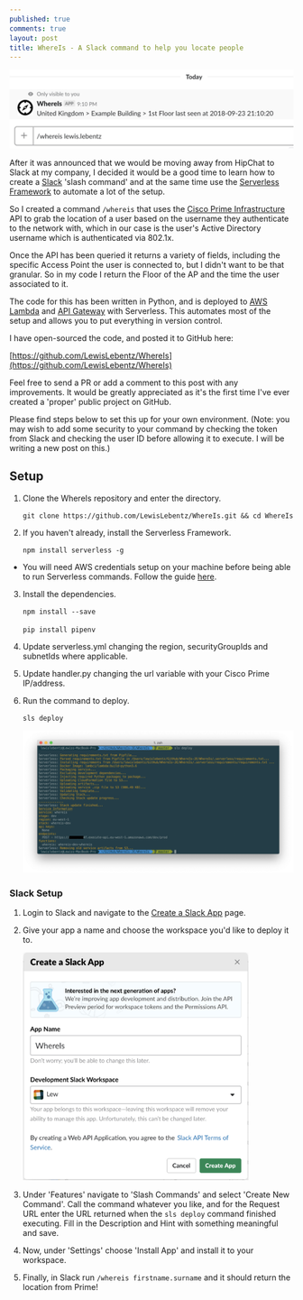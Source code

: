 ```yaml
---
published: true
comments: true
layout: post
title: WhereIs - A Slack command to help you locate people
---
```


<p align="center">
  <img src="https://raw.githubusercontent.com/LewisLebentz/lewislebentz.github.io/master/images/Screenshot%202018-09-23%20at%2021.12.42.png" alt="WhereIs - Slack Command"/> 
</p>

After it was announced that we would be moving away from HipChat to Slack at my company, I decided it would be a good time to learn how to create a [Slack](https://slack.com) 'slash command' and at the same time use the [Serverless Framework](https://serverless.com) to automate a lot of the setup.

So I created a command `/whereis` that uses the [Cisco Prime Infrastructure](https://www.cisco.com/c/en/us/products/cloud-systems-management/prime-infrastructure/index.html) API to grab the location of a user based on the username they authenticate to the network with, which in our case is the user's Active Directory username which is authenticated via 802.1x.

Once the API has been queried it returns a variety of fields, including the specific Access Point the user is connected to, but I didn't want to be that granular. So in my code I return the Floor of the AP and the time the user associated to it.

The code for this has been written in Python, and is deployed to [AWS Lambda](https://aws.amazon.com/lambda) and [API Gateway](https://aws.amazon.com/api-gateway) with Serverless. This automates most of the setup and allows you to put everything in version control.

I have open-sourced the code, and posted it to GitHub here:

[https://github.com/LewisLebentz/WhereIs](https://github.com/LewisLebentz/WhereIs)

Feel free to send a PR or add a comment to this post with any improvements. It would be greatly appreciated as it's the first time I've ever created a 'proper' public project on GitHub.

Please find steps below to set this up for your own environment. (Note: you may wish to add some security to your command by checking the token from Slack and checking the user ID before allowing it to execute. I will be writing a new post on this.)

Setup
---

1. Clone the WhereIs repository and enter the directory.

       git clone https://github.com/LewisLebentz/WhereIs.git && cd WhereIs

2. If you haven't already, install the Serverless Framework.

       npm install serverless -g
 * You will need AWS credentials setup on your machine before being able to run Serverless commands. Follow the guide [here](https://serverless.com/framework/docs/providers/aws/guide/credentials).

3. Install the dependencies.

       npm install --save

       pip install pipenv

4. Update serverless.yml changing the region, securityGroupIds and subnetIds where applicable.

5. Update handler.py changing the url variable with your Cisco Prime IP/address.

6. Run the command to deploy.

       sls deploy

   <img src="https://raw.githubusercontent.com/LewisLebentz/lewislebentz.github.io/master/images/Screenshot%202018-09-23%20at%2022.51.59.png" width="700">

### Slack Setup ###

1. Login to Slack and navigate to the [Create a Slack App](https://api.slack.com/apps?new_app=1) page.

2. Give your app a name and choose the workspace you'd like to deploy it to.

   <img src="https://raw.githubusercontent.com/LewisLebentz/lewislebentz.github.io/master/images/Screenshot%202018-09-23%20at%2022.24.19.png" width="400">

3. Under 'Features' navigate to 'Slash Commands' and select 'Create New Command'. Call the command whatever you like, and for the Request URL enter the URL returned when the `sls deploy` command finished executing. Fill in the Description and Hint with something meaningful and save.

4. Now, under 'Settings' choose 'Install App' and install it to your workspace.

5. Finally, in Slack run `/whereis firstname.surname` and it should return the location from Prime!

